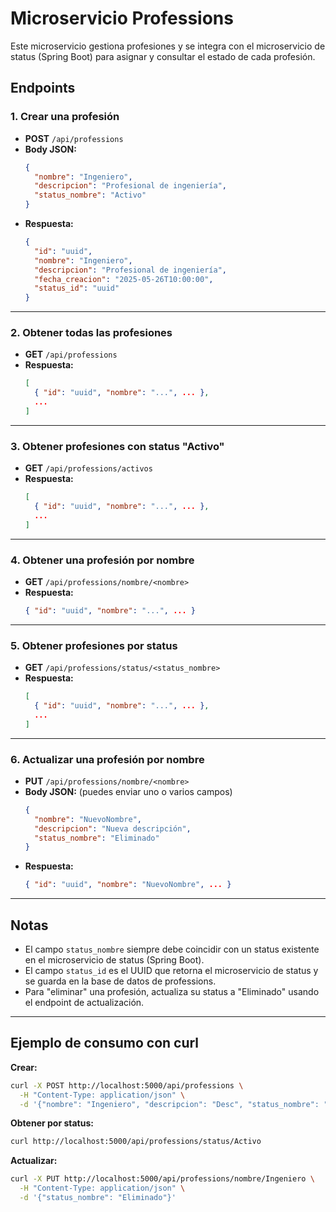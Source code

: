 # Microservicio Professions

Este microservicio gestiona profesiones y se integra con el microservicio de status (Spring Boot) para asignar y consultar el estado de cada profesión.

## Endpoints

### 1. Crear una profesión
- **POST** `/api/professions`
- **Body JSON:**
  ```json
  {
    "nombre": "Ingeniero",
    "descripcion": "Profesional de ingeniería",
    "status_nombre": "Activo"
  }
  ```
- **Respuesta:**
  ```json
  {
    "id": "uuid",
    "nombre": "Ingeniero",
    "descripcion": "Profesional de ingeniería",
    "fecha_creacion": "2025-05-26T10:00:00",
    "status_id": "uuid"
  }
  ```

---

### 2. Obtener todas las profesiones
- **GET** `/api/professions`
- **Respuesta:**
  ```json
  [
    { "id": "uuid", "nombre": "...", ... },
    ...
  ]
  ```

---

### 3. Obtener profesiones con status "Activo"
- **GET** `/api/professions/activos`
- **Respuesta:**
  ```json
  [
    { "id": "uuid", "nombre": "...", ... },
    ...
  ]
  ```

---

### 4. Obtener una profesión por nombre
- **GET** `/api/professions/nombre/<nombre>`
- **Respuesta:**
  ```json
  { "id": "uuid", "nombre": "...", ... }
  ```

---

### 5. Obtener profesiones por status
- **GET** `/api/professions/status/<status_nombre>`
- **Respuesta:**
  ```json
  [
    { "id": "uuid", "nombre": "...", ... },
    ...
  ]
  ```

---

### 6. Actualizar una profesión por nombre
- **PUT** `/api/professions/nombre/<nombre>`
- **Body JSON:** (puedes enviar uno o varios campos)
  ```json
  {
    "nombre": "NuevoNombre",
    "descripcion": "Nueva descripción",
    "status_nombre": "Eliminado"
  }
  ```
- **Respuesta:**
  ```json
  { "id": "uuid", "nombre": "NuevoNombre", ... }
  ```

---

## Notas
- El campo `status_nombre` siempre debe coincidir con un status existente en el microservicio de status (Spring Boot).
- El campo `status_id` es el UUID que retorna el microservicio de status y se guarda en la base de datos de professions.
- Para "eliminar" una profesión, actualiza su status a "Eliminado" usando el endpoint de actualización.

---

## Ejemplo de consumo con curl

**Crear:**
```sh
curl -X POST http://localhost:5000/api/professions \
  -H "Content-Type: application/json" \
  -d '{"nombre": "Ingeniero", "descripcion": "Desc", "status_nombre": "Activo"}'
```

**Obtener por status:**
```sh
curl http://localhost:5000/api/professions/status/Activo
```

**Actualizar:**
```sh
curl -X PUT http://localhost:5000/api/professions/nombre/Ingeniero \
  -H "Content-Type: application/json" \
  -d '{"status_nombre": "Eliminado"}'
```
